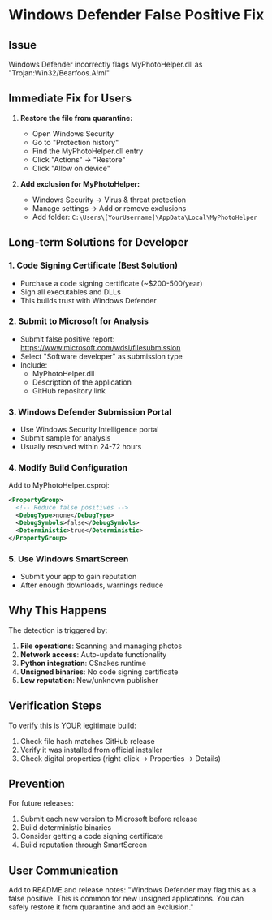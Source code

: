 # Windows Defender False Positive Fix

## Issue
Windows Defender incorrectly flags MyPhotoHelper.dll as "Trojan:Win32/Bearfoos.A!ml"

## Immediate Fix for Users

1. **Restore the file from quarantine:**
   - Open Windows Security
   - Go to "Protection history"
   - Find the MyPhotoHelper.dll entry
   - Click "Actions" → "Restore"
   - Click "Allow on device"

2. **Add exclusion for MyPhotoHelper:**
   - Windows Security → Virus & threat protection
   - Manage settings → Add or remove exclusions
   - Add folder: `C:\Users\[YourUsername]\AppData\Local\MyPhotoHelper`

## Long-term Solutions for Developer

### 1. Code Signing Certificate (Best Solution)
- Purchase a code signing certificate (~$200-500/year)
- Sign all executables and DLLs
- This builds trust with Windows Defender

### 2. Submit to Microsoft for Analysis
- Submit false positive report: https://www.microsoft.com/wdsi/filesubmission
- Select "Software developer" as submission type
- Include:
  - MyPhotoHelper.dll
  - Description of the application
  - GitHub repository link

### 3. Windows Defender Submission Portal
- Use Windows Security Intelligence portal
- Submit sample for analysis
- Usually resolved within 24-72 hours

### 4. Modify Build Configuration
Add to MyPhotoHelper.csproj:
```xml
<PropertyGroup>
  <!-- Reduce false positives -->
  <DebugType>none</DebugType>
  <DebugSymbols>false</DebugSymbols>
  <Deterministic>true</Deterministic>
</PropertyGroup>
```

### 5. Use Windows SmartScreen
- Submit your app to gain reputation
- After enough downloads, warnings reduce

## Why This Happens

The detection is triggered by:
1. **File operations**: Scanning and managing photos
2. **Network access**: Auto-update functionality
3. **Python integration**: CSnakes runtime
4. **Unsigned binaries**: No code signing certificate
5. **Low reputation**: New/unknown publisher

## Verification Steps

To verify this is YOUR legitimate build:
1. Check file hash matches GitHub release
2. Verify it was installed from official installer
3. Check digital properties (right-click → Properties → Details)

## Prevention

For future releases:
1. Submit each new version to Microsoft before release
2. Build deterministic binaries
3. Consider getting a code signing certificate
4. Build reputation through SmartScreen

## User Communication

Add to README and release notes:
"Windows Defender may flag this as a false positive. This is common for new unsigned applications. You can safely restore it from quarantine and add an exclusion."